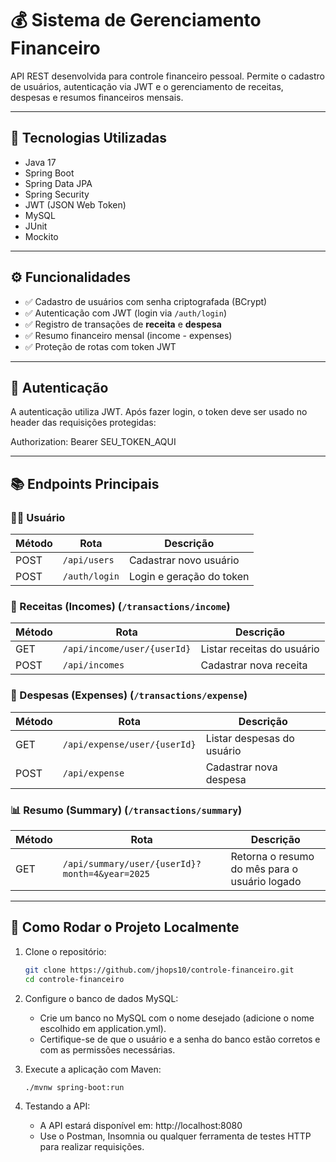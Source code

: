# 💰 Sistema de Gerenciamento Financeiro

API REST desenvolvida para controle financeiro pessoal. Permite o cadastro de usuários, autenticação via JWT e o gerenciamento de receitas, despesas e resumos financeiros mensais.

---

## 🚀 Tecnologias Utilizadas

- Java 17
- Spring Boot
- Spring Data JPA
- Spring Security
- JWT (JSON Web Token)
- MySQL
- JUnit
- Mockito

---

## ⚙️ Funcionalidades

- ✅ Cadastro de usuários com senha criptografada (BCrypt)
- ✅ Autenticação com JWT (login via `/auth/login`)
- ✅ Registro de transações de **receita** e **despesa**
- ✅ Resumo financeiro mensal (income - expenses)
- ✅ Proteção de rotas com token JWT

---

## 🔐 Autenticação

A autenticação utiliza JWT. Após fazer login, o token deve ser usado no header das requisições protegidas:

Authorization: Bearer SEU_TOKEN_AQUI


---

## 📚 Endpoints Principais

### 🧑‍💼 Usuário

| Método | Rota        | Descrição               |
|--------|-------------|--------------------------|
| POST   | `/api/users`    | Cadastrar novo usuário   |
| POST   | `/auth/login` | Login e geração do token |

### 💸 Receitas (Incomes) (`/transactions/income`)

| Método | Rota                   | Descrição              |
|--------|------------------------|-------------------------|
| GET    | `/api/income/user/{userId}` | Listar receitas do usuário |
| POST   | `/api/incomes` | Cadastrar nova receita  |

### 🧾 Despesas (Expenses) (`/transactions/expense`)

| Método | Rota                    | Descrição              |
|--------|-------------------------|-------------------------|
| GET    | `/api/expense/user/{userId}` | Listar despesas do usuário |
| POST   | `/api/expense` | Cadastrar nova despesa  |

### 📊 Resumo (Summary) (`/transactions/summary`)

| Método | Rota                            | Descrição                           |
|--------|----------------------------------|--------------------------------------|
| GET    | `/api/summary/user/{userId}?month=4&year=2025` | Retorna o resumo do mês para o usuário logado |

---

## 🔧 Como Rodar o Projeto Localmente

1. Clone o repositório:
   ```bash
   git clone https://github.com/jhops10/controle-financeiro.git
   cd controle-financeiro

2. Configure o banco de dados MySQL:
   - Crie um banco no MySQL com o nome desejado (adicione o nome escolhido em application.yml).
   - Certifique-se de que o usuário e a senha do banco estão corretos e com as permissões necessárias.
   
4. Execute a aplicação com Maven:
   ```bash
   ./mvnw spring-boot:run

5. Testando a API:
   - A API estará disponível em: http://localhost:8080
   - Use o Postman, Insomnia ou qualquer ferramenta de testes HTTP para realizar requisições.
